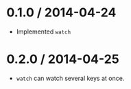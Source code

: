 0.1.0 / 2014-04-24
===================

  * Implemented `watch`

0.2.0 / 2014-04-25
===================

  * `watch` can watch several keys at once.
